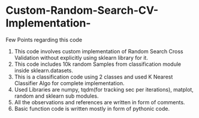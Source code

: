 # Custom-Random-Search-CV-Implementation-
Few Points regarding this code
1. This code involves custom implementation of Random Search Cross Validation without explicitly using sklearn library for it.
2. This code includes 10k random Samples from classification module inside sklearn.datasets.
3. This is a classification code using 2 classes and used K Nearest Classifier Algo for complete implementation.
4. Used Libraries are numpy, tqdm(for tracking sec per iterations), matplot, random and sklearn sub modules.
5. All the observations and references are written in form of comments.
6. Basic function code is written mostly in form of pythonic code.
